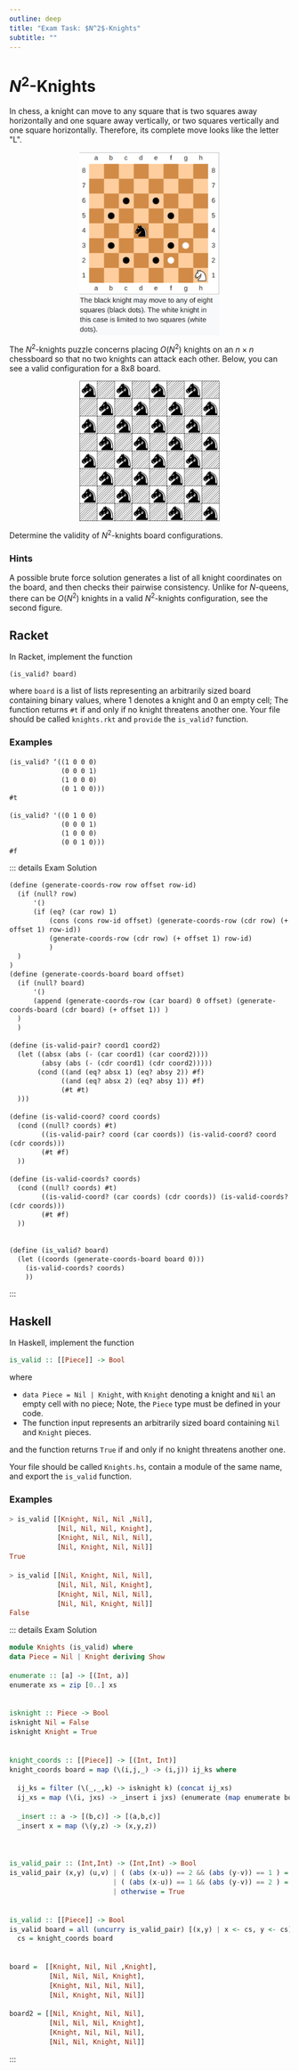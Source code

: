 ```yaml
---
outline: deep
title: "Exam Task: $N^2$-Knights"
subtitle: ""
---
```


# $N^2$-Knights

In chess, a knight can move to any square that is two squares away horizontally and one square away
vertically, or two squares vertically and one square horizontally. Therefore, its complete move
looks like the letter "L".

<img src="/img/n2-knights.png" style="max-width: 50%; display: block; margin: 0 auto;">

The $N^2$-knights puzzle concerns placing $O(N^2)$ knights on an $n \times n$ chessboard so that no
two knights can attack each other.  Below, you can see a valid configuration for a 8x8 board.

<img class="inverting-image" src="/img/n2-knights-max.png" style="max-width: 50%; display: block; margin: 0 auto;">

Determine the validity of $N^2$-knights board configurations.

### Hints


A possible brute force solution generates a list of all knight coordinates on the board, and then
checks their pairwise consistency.
Unlike for $N$-queens, there can be $O(N^2)$ knights in a valid $N^2$-knights configuration, see the
second figure.


## Racket

In Racket, implement the function

```racket
(is_valid? board)
```

where `board` is a list of lists representing an arbitrarily sized board containing binary values,
where 1 denotes a knight and 0 an empty cell; The function returns `#t` if and only if no knight
threatens another one. Your file should be called `knights.rkt` and `provide` the `is_valid?`
function.

### Examples
```racket
(is_valid? ‘((1 0 0 0)
             (0 0 0 1)
             (1 0 0 0)
             (0 1 0 0)))
#t

(is_valid? '((0 1 0 0)
             (0 0 0 1)
             (1 0 0 0)
             (0 0 1 0)))
#f
```


::: details Exam Solution
```racket
(define (generate-coords-row row offset row-id)
  (if (null? row)
      '()
      (if (eq? (car row) 1)
          (cons (cons row-id offset) (generate-coords-row (cdr row) (+ offset 1) row-id))
          (generate-coords-row (cdr row) (+ offset 1) row-id)
          )
  )
)
(define (generate-coords-board board offset)
  (if (null? board)
      '()
      (append (generate-coords-row (car board) 0 offset) (generate-coords-board (cdr board) (+ offset 1)) )
  )
  )

(define (is-valid-pair? coord1 coord2)
  (let ((absx (abs (- (car coord1) (car coord2))))
        (absy (abs (- (cdr coord1) (cdr coord2)))))
       (cond ((and (eq? absx 1) (eq? absy 2)) #f)
             ((and (eq? absx 2) (eq? absy 1)) #f)
             (#t #t)
  )))

(define (is-valid-coord? coord coords)
  (cond ((null? coords) #t)
        ((is-valid-pair? coord (car coords)) (is-valid-coord? coord (cdr coords)))
        (#t #f)
  ))

(define (is-valid-coords? coords)
  (cond ((null? coords) #t)
        ((is-valid-coord? (car coords) (cdr coords)) (is-valid-coords? (cdr coords)))
        (#t #f)
  ))


(define (is_valid? board)
  (let ((coords (generate-coords-board board 0)))
    (is-valid-coords? coords)
    ))
```
:::



## Haskell

In Haskell, implement the function

```haskell
is_valid :: [[Piece]] -> Bool
```

where

* `data Piece = Nil | Knight`, with `Knight` denoting a knight and `Nil` an empty cell with no
  piece; Note, the `Piece` type must be defined in your code.
* The function input represents an arbitrarily sized board containing `Nil` and `Knight` pieces.

and the function returns `True` if and only if no knight threatens another one.

Your file should be called `Knights.hs`, contain a module of the same name, and export the `is_valid` function.

### Examples

```haskell
> is_valid [[Knight, Nil, Nil ,Nil],
            [Nil, Nil, Nil, Knight],
            [Knight, Nil, Nil, Nil],
            [Nil, Knight, Nil, Nil]]
True

> is_valid [[Nil, Knight, Nil, Nil],
            [Nil, Nil, Nil, Knight],
            [Knight, Nil, Nil, Nil],
            [Nil, Nil, Knight, Nil]]
False
```

::: details Exam Solution
```haskell
module Knights (is_valid) where
data Piece = Nil | Knight deriving Show

enumerate :: [a] -> [(Int, a)]
enumerate xs = zip [0..] xs


isknight :: Piece -> Bool
isknight Nil = False
isknight Knight = True


knight_coords :: [[Piece]] -> [(Int, Int)]
knight_coords board = map (\(i,j,_) -> (i,j)) ij_ks where

  ij_ks = filter (\(_,_,k) -> isknight k) (concat ij_xs)
  ij_xs = map (\(i, jxs) -> _insert i jxs) (enumerate (map enumerate board))

  _insert :: a -> [(b,c)] -> [(a,b,c)]
  _insert x = map (\(y,z) -> (x,y,z))



is_valid_pair :: (Int,Int) -> (Int,Int) -> Bool
is_valid_pair (x,y) (u,v) | ( (abs (x-u)) == 2 && (abs (y-v)) == 1 ) = False
                          | ( (abs (x-u)) == 1 && (abs (y-v)) == 2 ) = False
                          | otherwise = True


is_valid :: [[Piece]] -> Bool
is_valid board = all (uncurry is_valid_pair) [(x,y) | x <- cs, y <- cs] where
  cs = knight_coords board


board =  [[Knight, Nil, Nil ,Knight],
          [Nil, Nil, Nil, Knight],
          [Knight, Nil, Nil, Nil],
          [Nil, Knight, Nil, Nil]]

board2 = [[Nil, Knight, Nil, Nil],
          [Nil, Nil, Nil, Knight],
          [Knight, Nil, Nil, Nil],
          [Nil, Nil, Knight, Nil]]
```
:::
